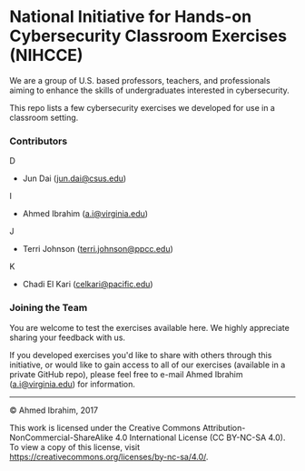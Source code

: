 # National Initiative for Hands-on Cybersecurity Classroom Exercises (NIHCCE)

We are a group of U.S. based professors, teachers, and professionals aiming to enhance the skills of undergraduates interested in cybersecurity.

This repo lists a few cybersecurity exercises we developed for use in a classroom setting.

### Contributors
D
- Jun Dai (jun.dai@csus.edu)

I
- Ahmed Ibrahim (a.i@virginia.edu)

J
- Terri Johnson (terri.johnson@ppcc.edu) 

K
- Chadi El Kari (celkari@pacific.edu)

### Joining the Team
You are welcome to test the exercises available here. We highly appreciate sharing your feedback with us.

If you developed exercises you'd like to share with others through this initiative, or would like to gain access to all of our exercises (available in a private GitHub repo), please feel free to e-mail Ahmed Ibrahim (a.i@virginia.edu) for information.

---

&copy; Ahmed Ibrahim, 2017

This work is licensed under the Creative Commons Attribution-NonCommercial-ShareAlike 4.0 International License (CC BY-NC-SA 4.0). To view a copy of this license, visit https://creativecommons.org/licenses/by-nc-sa/4.0/.

